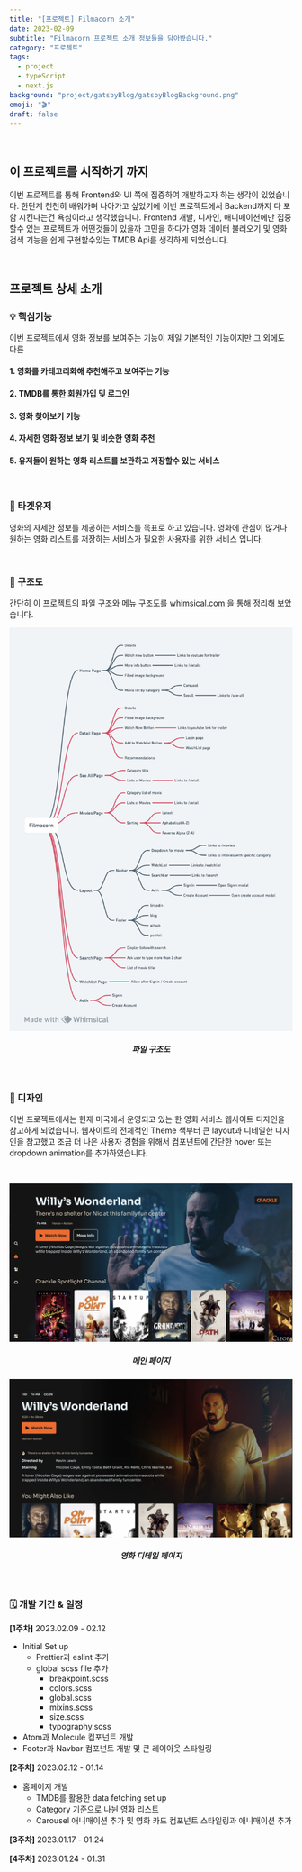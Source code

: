 ```yaml
---
title: "[프로젝트] Filmacorn 소개"
date: 2023-02-09
subtitle: "Filmacorn 프로젝트 소개 정보들을 담아봤습니다."
category: "프로젝트"
tags:
  - project
  - typeScript
  - next.js
background: "project/gatsbyBlog/gatsbyBlogBackground.png"
emoji: "🎬"
draft: false
---
```


</br>

## 이 프로젝트를 시작하기 까지

이번 프로젝트를 통해 Frontend와 UI 쪽에 집중하여 개발하고자 하는 생각이 있었습니다. 한단계 천천히 배워가며 나아가고 싶었기에 이번 프로젝트에서 Backend까지 다 포함 시킨다는건 욕심이라고 생각했습니다. Frontend 개발, 디자인, 애니매이션에만 집중할수 있는 프로젝트가 어떤것들이 있을까 고민을 하다가 영화 데이터 불러오기 및 영화 검색 기능을 쉽게 구현할수있는 TMDB Api를 생각하게 되었습니다. 

<br/>

## 프로젝트 상세 소개

### 💡 핵심기능

이번 프로젝트에서 영화 정보를 보여주는 기능이 제일 기본적인 기능이지만 그 외에도 다른 

#### 1. 영화를 카테고리화해 추천해주고 보여주는 기능

#### 2. TMDB를 통한 회원가입 및 로그인

#### 3. 영화 찾아보기 기능

#### 4. 자세한 영화 정보 보기 및 비슷한 영화 추천

#### 5. 유저들이 원하는 영화 리스트를 보관하고 저장할수 있는 서비스

<br/>

### 🎯 타겟유저

영화의 자세한 정보를 제공하는 서비스를 목표로 하고 있습니다. 영화에 관심이 많거나 원하는 영화 리스트를 저장하는 서비스가 필요한 사용자를 위한 서비스 입니다.

<br/>

### 🧱 구조도

간단히 이 프로젝트의 파일 구조와 메뉴 구조도를 [whimsical.com](http://whimsical.com) 을 통해 정리해 보았습니다.

<div style="width:100%; margin:auto; text-align:center;">

![filmacorn파일구조도](../../assets/images/project/Filmacorn/filmacornFiles.png)

##### 파일 구조도

</div>

<br/>

### 🎨 디자인

이번 프로젝트에서는 현재 미국에서 운영되고 있는 한 영화 서비스 웹사이트 디자인을 참고하게 되었습니다. 웹사이트의 전체적인 Theme 색부터 큰 layout과 디테일한 디자인을 참고했고 조금 더 나은 사용자 경험을 위해서 컴포넌트에 간단한 hover 또는 dropdown animation를 추가하였습니다. 

<br/>

<div style="width:100%; margin:auto; text-align:center;">

![filmacornDesignI](../../assets/images/project/Filmacorn/filmacornDesignI.png)

##### 메인 페이지 

</div>

<div style="width:100%; margin:auto; text-align:center;">

![filmacornDesignII](../../assets/images/project/Filmacorn/filmacornDesignII.png)

##### 영화 디테일 페이지

</div>

<br/>

### 🗓️ 개발 기간 & 일정

<b>[1주차]</b> 2023.02.09 - 02.12

- Initial Set up
  - Prettier과 eslint 추가 
  - global scss file 추가 
    - breakpoint.scss
    - colors.scss
    - global.scss
    - mixins.scss
    - size.scss
    - typography.scss
- Atom과 Molecule 컴포넌트 개발
- Footer과 Navbar 컴포넌트 개발 및 큰 레이아웃 스타일링

<b>[2주차]</b> 2023.02.12 - 01.14
- 홈페이지 개발 
  - TMDB를 활용한 data fetching set up
  - Category 기준으로 나뉜 영화 리스트
  - Carousel 애니매이션 추가 및 영화 카드 컴포넌트 스타일링과 애니매이션 추가





<b>[3주차]</b> 2023.01.17 - 01.24


<b>[4주차]</b> 2023.01.24 - 01.31


<br/>